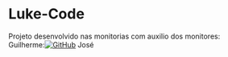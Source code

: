 # Luke-Code

Projeto desenvolvido nas monitorias com auxilio dos monitores: <br />
Guilherme:[![GitHub](https://img.shields.io/badge/-GitHub-181717?style=flat&logo=github&link=http://github.com/Guilherme1612)](http://github.com/Guilherme1612)
José
